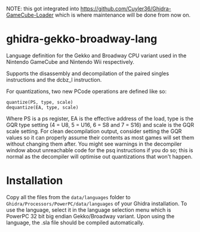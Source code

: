 NOTE: this got integrated into https://github.com/Cuyler36/Ghidra-GameCube-Loader which is where maintenance will be done from now on.

# ghidra-gekko-broadway-lang
Language definition for the Gekko and Broadway CPU variant used in the Nintendo GameCube and Nintendo Wii respectively.

Supports the disassembly and decompilation of the paired singles instructions and the dcbz_l instruction.

For quantizations, two new PCode operations are defined like so:

    quantize(PS, type, scale)
    dequantize(EA, type, scale)

Where PS is a ps register, EA is the effective address of the load, type is the GQR type setting (4 = U8, 5 = U16, 6 = S8 and 7 = S16) and scale is the GQR scale setting. For clean decompilation output, consider setting the GQR values so it can properly assume their contents as most games will set them without changing them after. You might see warnings in the decompiler window about unreachable code for the psq instructions if you do so; this is normal as the decompiler will optimise out quantizations that won't happen.

# Installation

Copy all the files from the `data/languages` folder to `Ghidra/Processors/PowerPC/data/languages` of your Ghidra installation. To use the language, select it in the language selection menu which is PowerPC 32 bit big endian Gekko/Broadway variant. Upon using the language, the .sla file should be compiled automatically.
